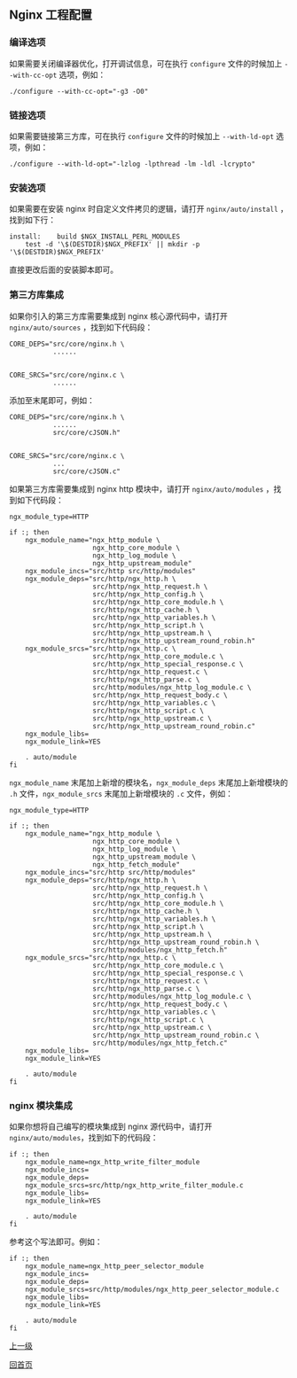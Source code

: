 Nginx 工程配置
--

### 编译选项 ###

如果需要关闭编译器优化，打开调试信息，可在执行 `configure` 文件的时候加上 `--with-cc-opt` 选项，例如：

    ./configure --with-cc-opt="-g3 -O0"

### 链接选项 ###

如果需要链接第三方库，可在执行 `configure` 文件的时候加上 `--with-ld-opt` 选项，例如：

    ./configure --with-ld-opt="-lzlog -lpthread -lm -ldl -lcrypto"

### 安装选项 ###

如果需要在安装 nginx 时自定义文件拷贝的逻辑，请打开 `nginx/auto/install` ，找到如下行：

    install:	build $NGX_INSTALL_PERL_MODULES
        test -d '\$(DESTDIR)$NGX_PREFIX' || mkdir -p '\$(DESTDIR)$NGX_PREFIX'

直接更改后面的安装脚本即可。

### 第三方库集成 ###

如果你引入的第三方库需要集成到 nginx 核心源代码中，请打开 `nginx/auto/sources` ，找到如下代码段：

    CORE_DEPS="src/core/nginx.h \
               ......


    CORE_SRCS="src/core/nginx.c \
               ......

添加至末尾即可，例如：

    CORE_DEPS="src/core/nginx.h \
               ......
               src/core/cJSON.h"


    CORE_SRCS="src/core/nginx.c \
               ...
               src/core/cJSON.c"

如果第三方库需要集成到 nginx http 模块中，请打开 `nginx/auto/modules` ，找到如下代码段：

    ngx_module_type=HTTP

    if :; then
        ngx_module_name="ngx_http_module \
                         ngx_http_core_module \
                         ngx_http_log_module \
                         ngx_http_upstream_module"
        ngx_module_incs="src/http src/http/modules"
        ngx_module_deps="src/http/ngx_http.h \
                         src/http/ngx_http_request.h \
                         src/http/ngx_http_config.h \
                         src/http/ngx_http_core_module.h \
                         src/http/ngx_http_cache.h \
                         src/http/ngx_http_variables.h \
                         src/http/ngx_http_script.h \
                         src/http/ngx_http_upstream.h \
                         src/http/ngx_http_upstream_round_robin.h"
        ngx_module_srcs="src/http/ngx_http.c \
                         src/http/ngx_http_core_module.c \
                         src/http/ngx_http_special_response.c \
                         src/http/ngx_http_request.c \
                         src/http/ngx_http_parse.c \
                         src/http/modules/ngx_http_log_module.c \
                         src/http/ngx_http_request_body.c \
                         src/http/ngx_http_variables.c \
                         src/http/ngx_http_script.c \
                         src/http/ngx_http_upstream.c \
                         src/http/ngx_http_upstream_round_robin.c"
        ngx_module_libs=
        ngx_module_link=YES

        . auto/module
    fi

`ngx_module_name` 末尾加上新增的模块名，`ngx_module_deps` 末尾加上新增模块的 `.h` 文件，`ngx_module_srcs` 末尾加上新增模块的 `.c` 文件，例如：

    ngx_module_type=HTTP

    if :; then
        ngx_module_name="ngx_http_module \
                         ngx_http_core_module \
                         ngx_http_log_module \
                         ngx_http_upstream_module \
                         ngx_http_fetch_module"
        ngx_module_incs="src/http src/http/modules"
        ngx_module_deps="src/http/ngx_http.h \
                         src/http/ngx_http_request.h \
                         src/http/ngx_http_config.h \
                         src/http/ngx_http_core_module.h \
                         src/http/ngx_http_cache.h \
                         src/http/ngx_http_variables.h \
                         src/http/ngx_http_script.h \
                         src/http/ngx_http_upstream.h \
                         src/http/ngx_http_upstream_round_robin.h \
                         src/http/modules/ngx_http_fetch.h"
        ngx_module_srcs="src/http/ngx_http.c \
                         src/http/ngx_http_core_module.c \
                         src/http/ngx_http_special_response.c \
                         src/http/ngx_http_request.c \
                         src/http/ngx_http_parse.c \
                         src/http/modules/ngx_http_log_module.c \
                         src/http/ngx_http_request_body.c \
                         src/http/ngx_http_variables.c \
                         src/http/ngx_http_script.c \
                         src/http/ngx_http_upstream.c \
                         src/http/ngx_http_upstream_round_robin.c \
                         src/http/modules/ngx_http_fetch.c"
        ngx_module_libs=
        ngx_module_link=YES

        . auto/module
    fi

### nginx 模块集成 ###

如果你想将自己编写的模块集成到 nginx 源代码中，请打开 `nginx/auto/modules`，找到如下的代码段：

    if :; then
        ngx_module_name=ngx_http_write_filter_module
        ngx_module_incs=
        ngx_module_deps=
        ngx_module_srcs=src/http/ngx_http_write_filter_module.c
        ngx_module_libs=
        ngx_module_link=YES

        . auto/module
    fi

参考这个写法即可。例如：

    if :; then
        ngx_module_name=ngx_http_peer_selector_module
        ngx_module_incs=
        ngx_module_deps=
        ngx_module_srcs=src/http/modules/ngx_http_peer_selector_module.c
        ngx_module_libs=
        ngx_module_link=YES

        . auto/module
    fi
    
[上一级](index.md)

[回首页](../index.md)